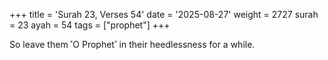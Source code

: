 +++
title = 'Surah 23, Verses 54'
date = '2025-08-27'
weight = 2727
surah = 23
ayah = 54
tags = ["prophet"]
+++

So leave them ˹O Prophet˺ in their heedlessness for a while.